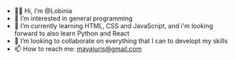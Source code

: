 - 🐱‍👤 Hi, I’m @Lobinia
- 👀 I’m interested in general programming
- 🐾 I’m currently learning HTML, CSS and JavaScript, and i'm looking forward to also learn Python and React
- 🍕 I’m looking to collaborate on everything that I can to developt my skills
- 📫 How to reach me: mayajuris@gmail.com

<!---
Lobinia/Lobinia is a ✨ special ✨ repository because its `README.md` (this file) appears on your GitHub profile.
You can click the Preview link to take a look at your changes.
--->
